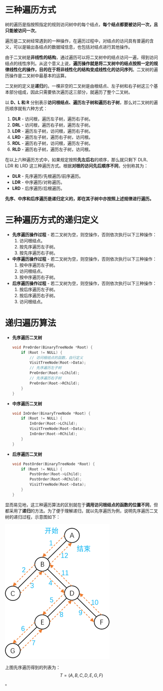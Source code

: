 # 三种遍历方式

树的遍历是指按照指定的规则访问树中的每个结点，**每个结点都要被访问一次，且只能被访问一次**。

遍历是二叉树经常遇到的一种操作，在遍历过程中，对结点的访问具有普遍的含义，可以是输出各结点的数据域信息，也包括对结点进行其他操作。

由于二叉树是**非线性的结构**，通过遍历可以将二叉树中的结点访问一遍，得到访问结点的线性序列。从这个意义上说，**遍历操作就是将二叉树中的结点按照一定的规律线性化的操作，目的在于将非线性化的结构变成线性化的访问序列**。二叉树的遍历操作是二叉树中最基本的运算。

二叉树的定义是**递归**的。一棵非空的二叉树是由根结点、左子树和右子树这三个基本部分组成，因此只需要依次遍历这三部分，就遍历了整个二叉树。

以 **D、L 和 R** 分别表示**访问根结点、遍历左子树和遍历右子树**，那么对二叉树的遍历顺序就有六种方式：

1. **DLR** - 访问根，遍历左子树，遍历右子树。
2. **DRL** - 访问根，遍历右子树，遍历左子树。
3. **LDR** - 遍历左子树，访问根，遍历右子树。
4. **LRD** - 遍历左子树，遍历右子树，访问根。
5. **RDL** - 遍历右子树，访问根，遍历左子树。
6. **RLD** - 遍历右子树，遍历左子树，访问根。

在以上六种遍历方式中，如果规定按照**先左后右**的顺序，那么就只剩下 DLR、LDR 和 LRD 这三种遍历方式。根据**对根的访问先后顺序不同**，分别称其为：

- **DLR** - 先序遍历/先根遍历/前序遍历。
- **LDR** - 中序遍历/对称遍历。
- **LRD** - 后序遍历/后根遍历。

**先序、中序和后序遍历是递归定义的，即在其子树中亦按照上述规律进行遍历。**

# 三种遍历方式的递归定义

- **先序遍历操作过程** - 若二叉树为空，则空操作，否则依次执行以下三种操作：
  1. 访问根结点。
  2. 按先序遍历左子树。
  3. 按先序遍历右子树。
- **中序遍历操作过程** - 若二叉树为空，则空操作，否则依次执行以下三种操作：
  1. 按中序遍历左子树。
  2. 访问根结点。
  3. 按中序遍历右子树。
- **后序遍历操作过程** - 若二叉树为空，则空操作，否则依次执行以下三种操作：
  1. 按后序遍历左子树。
  2. 按后序遍历右子树。
  3. 访问根结点。

# 递归遍历算法

- **先序遍历二叉树**

  ```c
  void PreOrder(BinaryTreeNode *Root) {
      if (Root != NULL) {
          // 访问根结点的函数，自行定义
          VisitTreeNode(Root->Data);
          // 先序遍历左子树
          PreOrder(Root->LChild);
          // 先序遍历右子树
          PreOrder(Root->RChild);
      }
  }
  ```

- **中序遍历二叉树**

  ```c
  void InOrder(BinaryTreeNode *Root) {
      if (Root != NULL) {
          InOrder(Root->LChild);
          VisitTreeNode(Root->Data);
          InOrder(Root->RChild);
      }
  }
  ```

- **后序遍历二叉树**

  ```c
  void PostOrder(BinaryTreeNode *Root) {
      if (Root != NULL) {
          PostOrder(Root->LChild);
          PostOrder(Root->RChild);
          VisitTreeNode(Root->Data);
      }
  }
  ```

显而易见地，这三种遍历算法的区别就在于**调用访问根结点的函数的位置不同**，但都采用了**递归**的方法。为了便于理解递归，就以先序遍历为例，说明先序遍历二叉树的递归过程，示意图如下：

![](./images/中序遍历二叉树的递归过程.png)

上图先序遍历得到的列表为：$$T=(A,B,C,D,E,G,F)$$。